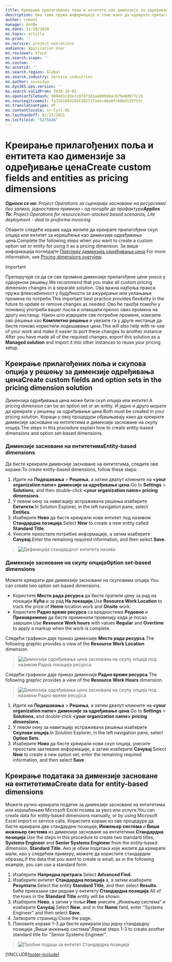 ```yaml
---
title: Креирање прилагођених поља и ентитета као димензије за одређивање цена
description: Ова тема пружа информације о томе како да креирате прилагођене скупове опција или ентитете.
author: rumant
manager: AnnBe
ms.date: 11/18/2020
ms.topic: article
ms.prod: ''
ms.service: project-operations
audience: Application User
ms.reviewer: kfend
ms.search.scope: ''
ms.custom: ''
ms.assetid: ''
ms.search.region: Global
ms.search.industry: Service industries
ms.author: suvaidya
ms.dyn365.ops.version: ''
ms.search.validFrom: 2020-10-01
ms.openlocfilehash: 089481cd3e7c0f8f1d1aa880d64cb79e8d677c2d
ms.sourcegitcommit: fa32b1893286f20271fa4ec4be8fc68bd135f53c
ms.translationtype: HT
ms.contentlocale: sr-Cyrl-RS
ms.lasthandoff: 02/15/2021
ms.locfileid: "5275646"
---
```

# <a name="create-custom-fields-and-entities-as-pricing-dimensions"></a><span data-ttu-id="1d965-103">Креирање прилагођених поља и ентитета као димензије за одређивање цена</span><span class="sxs-lookup"><span data-stu-id="1d965-103">Create custom fields and entities as pricing dimensions</span></span>

<span data-ttu-id="1d965-104">_**Односи се на:** Project Operations за сценарије засноване на ресурсима/без залиха, једноставна примена – од погодбе до профактуре_</span><span class="sxs-lookup"><span data-stu-id="1d965-104">_**Applies To:** Project Operations for resource/non-stocked based scenarios, Lite deployment - deal to proforma invoicing_</span></span>

<span data-ttu-id="1d965-105">Обавите следеће кораке када желите да креирате прилагођени скуп опција или ентитет за коришћење као димензије одређивања цена.</span><span class="sxs-lookup"><span data-stu-id="1d965-105">Complete the following steps when you want to create a custom option set or entity for using it as a pricing dimension.</span></span> <span data-ttu-id="1d965-106">За више информација погледајте [Прегледу димензија одређивања цена](pricing-dimensions-overview.md).</span><span class="sxs-lookup"><span data-stu-id="1d965-106">For more information, see [Pricing dimensions overview](pricing-dimensions-overview.md).</span></span>  

> [!IMPORTANT]
> <span data-ttu-id="1d965-107">Препоручује се да се све промене димензије прилагођене цене уносе у одвојеном решењу.</span><span class="sxs-lookup"><span data-stu-id="1d965-107">We recommend that you make all custom pricing dimension changes in a separate solution.</span></span> <span data-ttu-id="1d965-108">Ова важна најбоља пракса пружа флексибилност у будућности за ажурирање или уклањање промена по потреби.</span><span class="sxs-lookup"><span data-stu-id="1d965-108">This important best practice provides flexibility in the future to update or remove changes as needed.</span></span> <span data-ttu-id="1d965-109">Ово ће такође помоћи у поновној употреби вашег посла и олакшати пренос ових промена на другу инстанцу. Након што извршите све потребне промене, извезите ово решење као **Комплетно решење** и увезите га у друге инстанце да бисте поново користили подешавање цена.</span><span class="sxs-lookup"><span data-stu-id="1d965-109">This will also help with re-use of your work and make it easier to port these changes to another instance After you have made all of the required changes, export this solution as a **Managed solution** and import it into other instances to reuse your pricing setup.</span></span>

  
## <a name="create-custom-fields-and-option-sets-in-the-pricing-dimension-solution"></a><span data-ttu-id="1d965-110">Креирање прилагођених поља и скупова опција у решењу за димензије одређивања цена</span><span class="sxs-lookup"><span data-stu-id="1d965-110">Create custom fields and option sets in the pricing dimension solution</span></span>

<span data-ttu-id="1d965-111">Димензија одређивања цена може бити скуп опција или ентитет.</span><span class="sxs-lookup"><span data-stu-id="1d965-111">A pricing dimension can be an option set or an entity.</span></span> <span data-ttu-id="1d965-112">И једно и друго морате да креирате у решењу за одређивање цена.</span><span class="sxs-lookup"><span data-stu-id="1d965-112">Both must be created in your pricing solution.</span></span> <span data-ttu-id="1d965-113">Кораци у овој процедури објашњавају како да креирате димензије засноване на ентитетима и димензије засноване на скупу опција.</span><span class="sxs-lookup"><span data-stu-id="1d965-113">The steps in this procedure explain how to create entity-based dimensions and option set-based dimensions.</span></span>

### <a name="entity-based-dimensions"></a><span data-ttu-id="1d965-114">Димензије засноване на ентитетима</span><span class="sxs-lookup"><span data-stu-id="1d965-114">Entity-based dimensions</span></span>
<span data-ttu-id="1d965-115">Да бисте креирали димензије засноване на ентитетима, следите ове кораке:</span><span class="sxs-lookup"><span data-stu-id="1d965-115">To create entity-based dimensions, follow these steps:</span></span>

1. <span data-ttu-id="1d965-116">Идите на **Подешавања** > **Решења**, а затим двапут кликните на **\<your organization name> димензије за одређивање цена**.</span><span class="sxs-lookup"><span data-stu-id="1d965-116">Go to **Settings** > **Solutions**, and then double-click **\<your organization name> pricing dimensions**.</span></span>
2. <span data-ttu-id="1d965-117">У левом окну за навигацију истраживача решења изаберите **Ентитети**.</span><span class="sxs-lookup"><span data-stu-id="1d965-117">In Solution Explorer, in the left navigation pane, select **Entities**.</span></span>
3. <span data-ttu-id="1d965-118">Изаберите **Ново** да бисте креирали нови ентитет под називом **Стандардна позиција**.</span><span class="sxs-lookup"><span data-stu-id="1d965-118">Select **New** to create a new entity called **Standard Title**.</span></span> 
4. <span data-ttu-id="1d965-119">Унесите преостале потребне информације, а затим изаберите **Сачувај**.</span><span class="sxs-lookup"><span data-stu-id="1d965-119">Enter the remaining required information, and then select **Save**.</span></span>

> ![Дефиниција стандардног ентитета назива](media/Standard-Title-entity-definition.png)

### <a name="option-set-based-dimensions"></a><span data-ttu-id="1d965-121">Димензије засноване на скупу опција</span><span class="sxs-lookup"><span data-stu-id="1d965-121">Option set-based dimensions</span></span> 
<span data-ttu-id="1d965-122">Можете креирати две димензије засноване на скуповима опција.</span><span class="sxs-lookup"><span data-stu-id="1d965-122">You can create two option set-based dimensions.</span></span> 

- <span data-ttu-id="1d965-123">Користите **Место рада ресурса** да бисте пратили цену за рад на локацији **Кућа** и за рад **На локацији**.</span><span class="sxs-lookup"><span data-stu-id="1d965-123">Use **Resource Work Location** to track the price of **Home** location work and **Onsite** work.</span></span> 
- <span data-ttu-id="1d965-124">Користите **Радно време ресурса** са вредностима **Редовно** и **Прековремено** да бисте применили провизију када је посао завршен.</span><span class="sxs-lookup"><span data-stu-id="1d965-124">Use **Resource Work hours** with values **Regular** and **Overtime** to apply a markup when the work is complete.</span></span>

<span data-ttu-id="1d965-125">Следећи графикон даје приказ димензије **Место рада ресурса**.</span><span class="sxs-lookup"><span data-stu-id="1d965-125">The following graphic provides a view of the **Resource Work Location** dimension.</span></span> 

> ![Димензија одређивања цена заснована на скупу опција под називом Радна локација ресурса](media/Option-set-PD-called-Resource-Work-Location.png)

<span data-ttu-id="1d965-127">Следећи графикон даје приказ димензије **Радно време ресурса**.</span><span class="sxs-lookup"><span data-stu-id="1d965-127">The following graphic provides a view of the **Resource Work Hours** dimension.</span></span> 

> ![Димензија одређивања цена заснована на скупу опција под називом Радно време ресурса](media/Option-set-PD-called-Resource-Work-Hours.png)

1. <span data-ttu-id="1d965-129">Идите на **Подешавања** > **Решења**, а затим двапут кликните на **\<your organization name> димензије за одређивање цена**.</span><span class="sxs-lookup"><span data-stu-id="1d965-129">Go to **Settings** > **Solutions**, and double-click  **\<your organization name> pricing dimensions**.</span></span> 
2. <span data-ttu-id="1d965-130">У левом окну за навигацију истраживача решења изаберите **Скупови опција**.</span><span class="sxs-lookup"><span data-stu-id="1d965-130">In Solution Explorer, in the left navigation pane, select  **Option Sets**.</span></span> 
3. <span data-ttu-id="1d965-131">Изаберите **Ново** да бисте креирали нови скуп опција, унесите преостале захтеване информације, а затим изаберите **Сачувај**.</span><span class="sxs-lookup"><span data-stu-id="1d965-131">Select **New** to create a new option set, enter the remaining required information, and then select **Save**.</span></span>

## <a name="create-data-for-entity-based-dimensions"></a><span data-ttu-id="1d965-132">Креирање података за димензије засноване на ентитетима</span><span class="sxs-lookup"><span data-stu-id="1d965-132">Create data for entity-based dimensions</span></span>

<span data-ttu-id="1d965-133">Можете ручно креирати податке за димензије засноване на ентитетима или коришћењем Microsoft Excel позива за увоз или услуге.</span><span class="sxs-lookup"><span data-stu-id="1d965-133">You can create data for entity-based dimensions manually, or by using Microsoft Excel import or service calls.</span></span> <span data-ttu-id="1d965-134">Користите кораке из ове процедуре да бисте креирали две стандардне позиције, **Инжењер система** и **Виши инжењер система** из димензије засноване на ентитетима **Стандардна позиција**.</span><span class="sxs-lookup"><span data-stu-id="1d965-134">Use the steps in this procedure to create two standard titles, **Systems Engineer** and **Senior Systems Engineer** from the entity-based dimension, **Standard Title**.</span></span> <span data-ttu-id="1d965-135">Ако је обим података које желите да креирате мали, као у следећем примеру, можете да користите стандардни образац.</span><span class="sxs-lookup"><span data-stu-id="1d965-135">If the data that you want to create is small, as in the following example, you can use a standard form.</span></span>

1. <span data-ttu-id="1d965-136">Изаберите **Напредна претрага**.</span><span class="sxs-lookup"><span data-stu-id="1d965-136">Select **Advanced Find**.</span></span>
2. <span data-ttu-id="1d965-137">Изаберите ентитет **Стандардна позиција** а, а затим изаберите **Резултати**.</span><span class="sxs-lookup"><span data-stu-id="1d965-137">Select the entity **Standard Title**, and then select **Results**.</span></span> <span data-ttu-id="1d965-138">Биће приказани сви редови у ентитету **Стандардна позиција**.</span><span class="sxs-lookup"><span data-stu-id="1d965-138">All of the rows in the **Standard Title** entity will be shown.</span></span>
3. <span data-ttu-id="1d965-139">Изаберите **Ново**, а затим у поље **Име** унесите „Инжењер система“ и изаберите **Сачувај**.</span><span class="sxs-lookup"><span data-stu-id="1d965-139">Select **New**, and in the **Name** field, enter "Systems Engineer" and then select **Save**.</span></span>
4. <span data-ttu-id="1d965-140">Затворите страницу.</span><span class="sxs-lookup"><span data-stu-id="1d965-140">Close the page.</span></span> 
5. <span data-ttu-id="1d965-141">Поновите кораке 1-3 да бисте креирали још једну стандардну позицији „Виши инжењер система“.</span><span class="sxs-lookup"><span data-stu-id="1d965-141">Repeat steps 1-3 to create another standard title for "Senior Systems Engineer".</span></span>

> ![Пробни подаци за ентитет Стандардна позиција](media/ST-data.png)


[!INCLUDE[footer-include](../includes/footer-banner.md)]